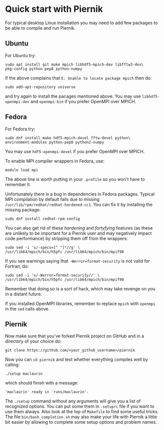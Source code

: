 # Quick start with Piernik

For typical desktop Linux installation you may need to add few packages to be able to compile and run Piernik.

## Ubuntu

For Ubuntu try:

    sudo apt install git make mpich libhdf5-mpich-dev libfftw3-dev\
    pkg-config python pep8 python-numpy

If the above complains that `E: Unable to locate package mpich` then do:

    sudo add-apt-repository universe

and try again to install the pacages mentioned above. You may use `libhdf5-openmpi-dev` and `openmpi-bin` if you prefer OpenMPI over MPICH.

## Fedora

For Fedora try:

    sudo dnf install make hdf5-mpich-devel fftw-devel python\
    environment-modules python-pep8 python2-numpy

You may use `hdf5-openmpi-devel` if you prefer OpenMPI over MPICH.

To enable MPI compiler wrappers in Fedora, use:

    module load mpi

The above line is worth putting in your `.profile` so you won't have to remember it.

Unfortunately there is a bug in dependencies in Fedora packages. Typical MPI compilation by default fails due to missing `/usr/lib/rpm/redhat/redhat-hardened-cc1`. You can fix it by installing the missing package:

    sudo dnf install redhat-rpm-config

You can also get rid of these *hardening* and *fortyfying* features (as these are unlikely to be important for a Piernik user and may negatively impact code performance) by stripping them off from the wrappers:

    sudo sed -i 's/-specs=[^ "]*//g' \
    /usr/lib64/mpich/bin/h5pfc /usr/lib64/mpich/bin/mpif90

If you see warnings saying that `-Werror=format-security` is not valid for Fortran, do:

    sudo sed -i 's/-Werror=format-security//' \
    /usr/lib64/mpich/bin/h5pfc /usr/lib64/mpich/bin/mpif90

Remember that doing so is a sort of hack, which may take revenge on you in a distant future.

If you installed OpenMPI libraries, remember to replace `mpich` with `openmpi` in the `sed` calls above.

## Piernik

Now make sure that you've forked Piernik project on GitHub and in a directory of your choice do:

    git clone https://github.com/<your_github_username>/piernik

Now you can `cd piernik` and test whether everything compiles well by calling:

    ./setup maclaurin

which should finish with a message:

    'maclaurin' ready in 'runs/maclaurin'.

The `./setup` command without any arguments will give you a list of recognized options. You can put some them in `.setuprc` file if you want to use them always.
Also look at the top of `Makefile` to find some useful tricks.
The file `bin/bash_completion.sh` may also make your life with Piernik a little bit easier by allowing to complete some setup options and problem names.
